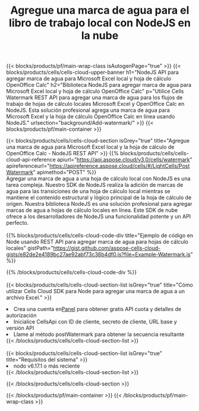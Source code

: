 ﻿---
title:  Agregue una marca de agua para el libro de trabajo local con NodeJS en la nube
description:  API y SDK en la nube para agregar marcas de agua para Microsoft Excel y OpenOffice Calc con NodeJS. Agregar marca de agua para hojas de cálculo locales mediante el SDK Cells Cloud API para NodeJS.
---
{{< blocks/products/pf/main-wrap-class isAutogenPage="true" >}}
{{< blocks/products/cells/cells-cloud-upper-banner h1="NodeJS API para agregar marca de agua para Microsoft Excel local y hoja de cálculo OpenOffice Calc" h2="Biblioteca NodeJS para agregar marca de agua para Microsoft Excel local y hoja de cálculo OpenOffice Calc" p="Utilice Cells Watermark REST API para agregar una marca de agua para los flujos de trabajo de hojas de cálculo locales Microsoft Excel y OpenOffice Calc en NodeJS. Esta solución profesional agrega una marca de agua para Microsoft Excel y la hoja de cálculo OpenOffice Calc en línea usando NodeJS." urlsection="background/Add-watermark/" >}}
{{< blocks/products/pf/main-container >}}

{{< blocks/products/cells/cells-cloud-section isGrey="true" title="Agregue una marca de agua para Microsoft Excel local y la hoja de cálculo de OpenOffice Calc - NodeJS REST API" >}}
{{% blocks/products/cells/cells-cloud-api-reference apiurl="https://api.aspose.cloud/v3.0/cells/watermark" apireferenceurl="https://apireference.aspose.cloud/cells/#/LightCells/PostWatermark" apimethod="POST" %}}
<br/>
Agregar una marca de agua a una hoja de cálculo local con NodeJS es una tarea compleja. Nuestro SDK de NodeJS realiza la adición de marcas de agua para las transiciones de una hoja de cálculo local mientras se mantiene el contenido estructural y lógico principal de la hoja de cálculo de origen. Nuestra biblioteca NodeJS es una solución profesional para agregar marcas de agua a hojas de cálculo locales en línea. Este SDK de nube ofrece a los desarrolladores de NodeJS una funcionalidad potente y un API perfecto.
<br/>
<br/>
{{% blocks/products/cells/cells-cloud-code-div title="Ejemplo de código en Node usando REST API para agregar marca de agua para hojas de cálculo locales" gistPath="https://gist.github.com/aspose-cells-cloud-gists/e82de2e4189bc27ae92abf73c36b4df0.js?file=Example-Watermark.js" %}}
  
{{% /blocks/products/cells/cells-cloud-code-div %}}
<br/>
<br/>
{{< blocks/products/cells/cells-cloud-section-list isGrey="true" title="Cómo utilizar Cells Cloud SDK para Node para agregar una marca de agua a un archivo Excel." >}}
<li> Crea una cuenta en<a href="https://dashboard.aspose.cloud/">Panel</a> para obtener gratis API cuota y detalles de autorización</li>
<li>Inicialice CellsApi con ID de cliente, secreto de cliente, URL base y versión API</li>
<li>Llame al método postWatermark para obtener la secuencia resultante</li>
{{< /blocks/products/cells/cells-cloud-section-list >}}
<br/>
<br/>
{{< blocks/products/cells/cells-cloud-section-list isGrey="true" title="Requisitos del sistema" >}}
<li>nodo v6.17.1 o más reciente</li>
{{< /blocks/products/cells/cells-cloud-section-list >}}

{{< /blocks/products/cells/cells-cloud-section >}}

{{< /blocks/products/pf/main-container >}}
{{< /blocks/products/pf/main-wrap-class >}}
